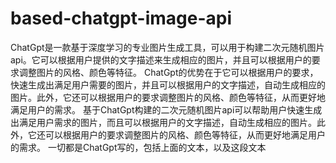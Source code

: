 # based-chatgpt-image-api
ChatGpt是一款基于深度学习的专业图片生成工具，可以用于构建二次元随机图片api。它可以根据用户提供的文字描述来生成相应的图片，并且可以根据用户的要求调整图片的风格、颜色等特征。  ChatGpt的优势在于它可以根据用户的要求，快速生成出满足用户需要的图片，并且可以根据用户的文字描述，自动生成相应的图片。此外，它还可以根据用户的要求调整图片的风格、颜色等特征，从而更好地满足用户的需求。  基于ChatGpt构建的二次元随机图片api可以帮助用户快速生成出满足用户需求的图片，而且可以根据用户的文字描述，自动生成相应的图片。此外，它还可以根据用户的要求调整图片的风格、颜色等特征，从而更好地满足用户的需求。  一切都是ChatGpt写的，包括上面的文本，以及这段文本
